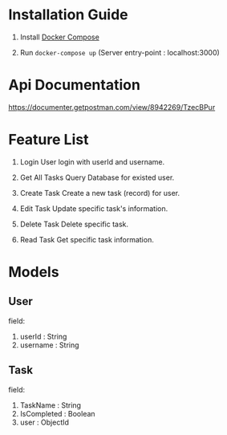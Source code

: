 # Installation Guide

1. Install [Docker Compose](https://docs.docker.com/compose/install/)

2. Run ```docker-compose up```
(Server entry-point : localhost:3000)

# Api Documentation
https://documenter.getpostman.com/view/8942269/TzecBPur

# Feature  List

1. Login
  User login with userId and username.

2. Get All Tasks
  Query Database for existed user.

3. Create Task
  Create a new task (record) for user.

4. Edit Task
  Update specific task's information.

5. Delete Task
  Delete specific task.

6. Read Task
  Get specific task information.

# Models

## User
field:
1. userId : String
2. username : String

## Task
field:
1. TaskName : String
2. IsCompleted : Boolean
3. user : ObjectId
